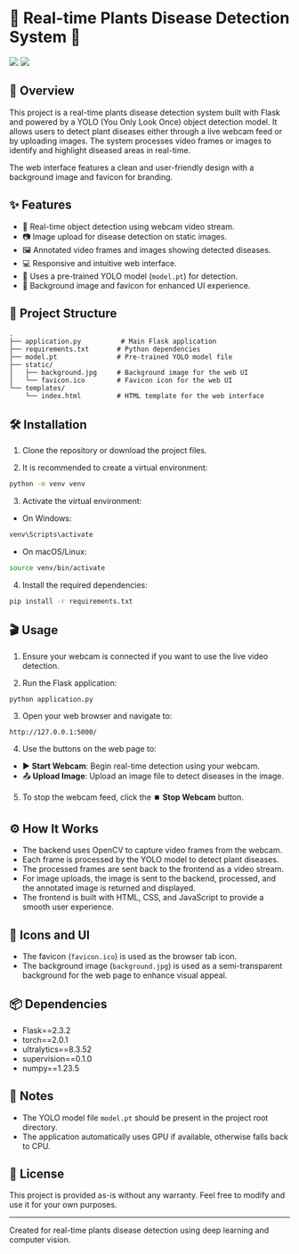 # 🌿 Real-time Plants Disease Detection System 🌿


![]('screenshot1.png')
![]('screenshot2.png')
## 🚀 Overview

This project is a real-time plants disease detection system built with Flask and powered by a YOLO (You Only Look Once) object detection model. It allows users to detect plant diseases either through a live webcam feed or by uploading images. The system processes video frames or images to identify and highlight diseased areas in real-time.

The web interface features a clean and user-friendly design with a background image and favicon for branding.

## ✨ Features

- 🎥 Real-time object detection using webcam video stream.
- 📷 Image upload for disease detection on static images.
- 🖼️ Annotated video frames and images showing detected diseases.
- 💻 Responsive and intuitive web interface.
- 🤖 Uses a pre-trained YOLO model (`model.pt`) for detection.
- 🎨 Background image and favicon for enhanced UI experience.

## 📁 Project Structure

```
.
├── application.py          # Main Flask application
├── requirements.txt       # Python dependencies
├── model.pt               # Pre-trained YOLO model file
├── static/
│   ├── background.jpg     # Background image for the web UI
│   └── favicon.ico        # Favicon icon for the web UI
└── templates/
    └── index.html         # HTML template for the web interface
```

## 🛠️ Installation

1. Clone the repository or download the project files.

2. It is recommended to create a virtual environment:

```bash
python -m venv venv
```

3. Activate the virtual environment:

- On Windows:

```bash
venv\Scripts\activate
```

- On macOS/Linux:

```bash
source venv/bin/activate
```

4. Install the required dependencies:

```bash
pip install -r requirements.txt
```

## 🎬 Usage

1. Ensure your webcam is connected if you want to use the live video detection.

2. Run the Flask application:

```bash
python application.py
```

3. Open your web browser and navigate to:

```
http://127.0.0.1:5000/
```

4. Use the buttons on the web page to:

- ▶️ **Start Webcam**: Begin real-time detection using your webcam.
- 📤 **Upload Image**: Upload an image file to detect diseases in the image.

5. To stop the webcam feed, click the ⏹️ **Stop Webcam** button.

## ⚙️ How It Works

- The backend uses OpenCV to capture video frames from the webcam.
- Each frame is processed by the YOLO model to detect plant diseases.
- The processed frames are sent back to the frontend as a video stream.
- For image uploads, the image is sent to the backend, processed, and the annotated image is returned and displayed.
- The frontend is built with HTML, CSS, and JavaScript to provide a smooth user experience.

## 🎨 Icons and UI

- The favicon (`favicon.ico`) is used as the browser tab icon.
- The background image (`background.jpg`) is used as a semi-transparent background for the web page to enhance visual appeal.

## 📦 Dependencies

- Flask==2.3.2
- torch==2.0.1
- ultralytics==8.3.52
- supervision==0.1.0
- numpy==1.23.5

## 📝 Notes

- The YOLO model file `model.pt` should be present in the project root directory.
- The application automatically uses GPU if available, otherwise falls back to CPU.

## 📄 License

This project is provided as-is without any warranty. Feel free to modify and use it for your own purposes.

---
Created for real-time plants disease detection using deep learning and computer vision.
